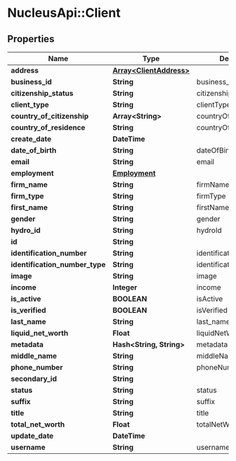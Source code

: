 # NucleusApi::Client

## Properties
Name | Type | Description | Notes
------------ | ------------- | ------------- | -------------
**address** | [**Array&lt;ClientAddress&gt;**](ClientAddress.md) |  | [optional] 
**business_id** | **String** | business_id | [optional] 
**citizenship_status** | **String** | citizenshipStatus | [optional] 
**client_type** | **String** | clientTypeId | 
**country_of_citizenship** | **Array&lt;String&gt;** | countryOfCitizenship | [optional] 
**country_of_residence** | **String** | countryOfResidence | [optional] 
**create_date** | **DateTime** |  | [optional] 
**date_of_birth** | **String** | dateOfBirth | [optional] 
**email** | **String** | email | [optional] 
**employment** | [**Employment**](Employment.md) |  | [optional] 
**firm_name** | **String** | firmName | [optional] 
**firm_type** | **String** | firmType | [optional] 
**first_name** | **String** | firstName | [optional] 
**gender** | **String** | gender | [optional] 
**hydro_id** | **String** | hydroId | [optional] 
**id** | **String** |  | [optional] 
**identification_number** | **String** | identificationNumber | [optional] 
**identification_number_type** | **String** | identificationNumberType | [optional] 
**image** | **String** | image | [optional] 
**income** | **Integer** | income | [optional] 
**is_active** | **BOOLEAN** | isActive | [optional] 
**is_verified** | **BOOLEAN** | isVerified | [optional] 
**last_name** | **String** | last_name | [optional] 
**liquid_net_worth** | **Float** | liquidNetWorth | [optional] 
**metadata** | **Hash&lt;String, String&gt;** | metadata | [optional] 
**middle_name** | **String** | middleName | [optional] 
**phone_number** | **String** | phoneNumber | [optional] 
**secondary_id** | **String** |  | [optional] 
**status** | **String** | status | [optional] 
**suffix** | **String** | suffix | [optional] 
**title** | **String** | title | [optional] 
**total_net_worth** | **Float** | totalNetWorth | [optional] 
**update_date** | **DateTime** |  | [optional] 
**username** | **String** | username | 
